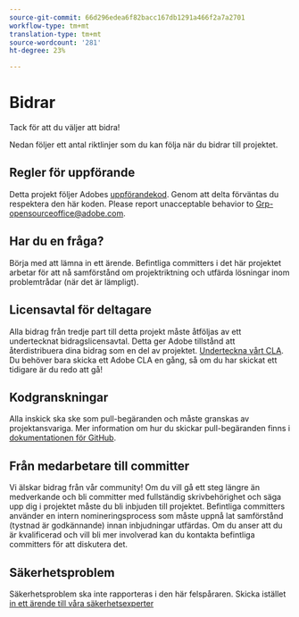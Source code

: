 ```yaml
---
source-git-commit: 66d296edea6f82bacc167db1291a466f2a7a2701
workflow-type: tm+mt
translation-type: tm+mt
source-wordcount: '281'
ht-degree: 23%

---
```

# Bidrar

Tack för att du väljer att bidra!

Nedan följer ett antal riktlinjer som du kan följa när du bidrar till projektet.

## Regler för uppförande

Detta projekt följer Adobes [uppförandekod](code-of-conduct.md). Genom att delta förväntas du respektera den här koden. Please report unacceptable behavior to
[Grp-opensourceoffice@adobe.com](mailto:Grp-opensourceoffice@adobe.com).

## Har du en fråga?

Börja med att lämna in ett ärende. Befintliga committers i det här projektet arbetar för att nå samförstånd om projektriktning och utfärda lösningar inom problemtrådar (när det är lämpligt).

## Licensavtal för deltagare

Alla bidrag från tredje part till detta projekt måste åtföljas av ett undertecknat bidragslicensavtal. Detta ger Adobe tillstånd att återdistribuera dina bidrag som en del av projektet. [Underteckna vårt CLA](https://opensource.adobe.com/cla.html). Du behöver bara skicka ett Adobe CLA en gång, så om du har skickat ett tidigare är du redo att gå!

## Kodgranskningar

Alla inskick ska ske som pull-begäranden och måste granskas av projektansvariga. Mer information om hur du skickar pull-begäranden finns i [dokumentationen för GitHub](https://help.github.com/articles/about-pull-requests/).

<!--
Lastly, please follow the [pull request template](PULL_REQUEST_TEMPLATE.md) when
submitting a pull request!
-->

## Från medarbetare till committer

Vi älskar bidrag från vår community! Om du vill gå ett steg längre än medverkande och bli committer med fullständig skrivbehörighet och säga upp dig i projektet måste du bli inbjuden till projektet. Befintliga committers använder en intern nomineringsprocess som måste uppnå lat samförstånd (tystnad är godkännande) innan inbjudningar utfärdas. Om du anser att du är kvalificerad och vill bli mer involverad kan du kontakta befintliga committers för att diskutera det.

## Säkerhetsproblem

Säkerhetsproblem ska inte rapporteras i den här felspåraren. Skicka istället [in ett ärende till våra säkerhetsexperter](https://helpx.adobe.com/security/alertus.html)
